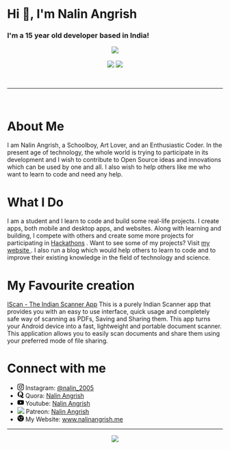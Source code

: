 # Hi 👋, I'm Nalin Angrish
### I'm a 15 year old developer based in India!



<p align="center"><img src="https://github-profile-trophy.vercel.app/?username=Nalin-2005&theme=monokai" /> </p>

<p align="center">
<img height=150 src="https://github-readme-stats.vercel.app/api?username=Nalin-2005&count_private=true&include_all_commits=true&theme=radical&show_icons=true" />
<img height=150 src="https://github-readme-stats.vercel.app/api/top-langs/?username=Nalin-2005&layout=compact&theme=radical&langs_count=10" />
</p>
<br />

<hr /><br />
<h1>About Me</h1>
<p>I am Nalin Angrish, a Schoolboy, Art Lover, and an Enthusiastic Coder. In the present age of technology, the whole world is trying to participate in its development and I wish to contribute to Open Source ideas and innovations which can be used by one and all. I also wish to help others like me who want to learn to code and need any help.</p>
<h1>What I Do</h1>
<p>I am a student and I learn to code and build some real-life projects. I create apps, both mobile and desktop apps, and websites. Along with learning and building, I compete with others and create some more projects for participating in <a href="https://github.com/Nalin-2005/HackList">Hackathons</a> . Want to see some of my projects? Visit <a href="http://www.nalinangrish.me/"> my website </a> . I also run a blog which would help others to learn to code and to improve their existing knowledge in the field of technology and science.</p>
<h1> My Favourite creation </h1>
<p><a href="http://www.nalinangrish.me/apps/iscan">IScan - The Indian Scanner App</a> This is a purely Indian Scanner app that provides you with an easy to use interface, quick usage and completely safe way of scanning as PDFs, Saving and Sharing them. This app turns your Android device into a fast, lightweight and portable document scanner. This application allows you to easily scan documents and share them using your preferred mode of file sharing.</p>
<h1>Connect with me</h1>
<ul>
<li><img src="https://raw.githubusercontent.com/Nalin-2005/Nalin-2005/master/icons/instagram.svg" height=15> Instagram: <a href="https://www.instagram.com/nalin_2005">@nalin_2005</a></li>
<li><img src="https://raw.githubusercontent.com/Nalin-2005/Nalin-2005/master/icons/quora.svg" height=15> Quora: <a href="https://www.quora.com/profile/Nalin-Angrish">Nalin Angrish</a></li>
<li><img src="https://raw.githubusercontent.com/Nalin-2005/Nalin-2005/master/icons/youtube.svg" height=15> Youtube: <a href="https://www.youtube.com/channel/UCfvzT4VCQRebG8wM2kXkUEw">Nalin Angrish</a></li>
<li><img src="https://raw.githubusercontent.com/Nalin-2005/Nalin-2005/master/icons/patreon.svg" height=15> Patreon: <a href="https://www.patreon.com/nalinangrish">Nalin Angrish</a></li>
<li><img src="https://raw.githubusercontent.com/Nalin-2005/Nalin-2005/master/icons/website.svg" height=15> My Website: <a href="https://www.nalinangrish.me">www.nalinangrish.me</a></li>
</ul>
<hr>
<p align="center">
    <img src="https://img.shields.io/badge/THANKS%20FOR-VISITING%20❤%EF%B8%8F-informational?style=for-the-badge&logo=github"/>
</p>

